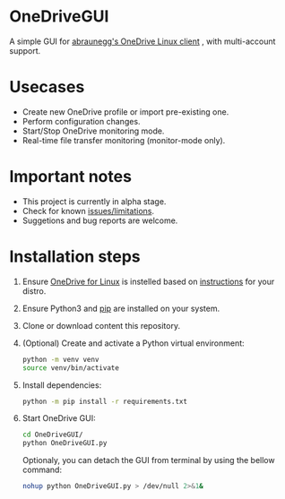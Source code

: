 # OneDriveGUI
A simple GUI for [abraunegg's OneDrive Linux client](https://github.com/abraunegg/onedrive) , with multi-account support. 

# Usecases
- Create new OneDrive profile or import pre-existing one.
- Perform configuration changes.
- Start/Stop OneDrive monitoring mode.
- Real-time file transfer monitoring (monitor-mode only).

# Important notes
- This project is currently in alpha stage.
- Check for known [issues/limitations](https://github.com/bpozdena/OneDriveGUI/issues). 
- Suggetions and bug reports are welcome. 


# Installation steps

1) Ensure [OneDrive for Linux](https://abraunegg.github.io/) is instelled based on [instructions](https://github.com/abraunegg/onedrive/blob/master/docs/INSTALL.md) for your distro. 
1) Ensure Python3 and [pip](https://pip.pypa.io/en/stable/installation/) are installed on your system. 
1) Clone or download content this repository.
1) (Optional) Create and activate a Python virtual environment:
	```sh
	python -m venv venv
	source venv/bin/activate
	```
1) Install dependencies:
	```sh
	python -m pip install -r requirements.txt
	```

1) Start OneDrive GUI:
	```sh
	cd OneDriveGUI/
	python OneDriveGUI.py
	```

    Optionaly, you can detach the GUI from terminal by using the bellow command:
    ```sh
    nohup python OneDriveGUI.py > /dev/null 2>&1&
    ```

